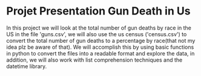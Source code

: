 # Projet Presentation Gun Death in Us
In this project we will look at the total number of gun deaths by race in the US in the file 'guns.csv', we will also use the us census ('census.csv') to convert the total number of gun deaths to a percentage by race(that not my idea plz be aware of that).
We will accomplish this by using basic functions in python to convert the files into a readable format and explore the data, in addition, we will also work with list comprehension techniques and the datetime library.

